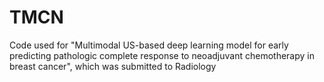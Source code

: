 # TMCN
Code used for "Multimodal US-based deep learning model for early predicting pathologic complete response to neoadjuvant chemotherapy in breast cancer", which was submitted to Radiology
